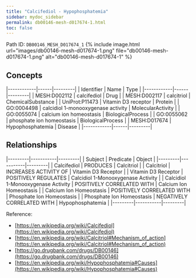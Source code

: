 ```yaml
---
title: "Calcifediol - Hypophosphatemia"
sidebar: mydoc_sidebar
permalink: db00146-mesh-d017674-1.html
toc: false 
---
```



Path ID: `DB00146_MESH_D017674_1`
{% include image.html url="images/db00146-mesh-d017674-1.png" file="db00146-mesh-d017674-1.png" alt="db00146-mesh-d017674-1" %}

## Concepts

|------------|------|---------|
| Identifier | Name | Type    |
|------------|------|---------|
| MESH:D002112 | calcifediol | Drug |
| MESH:D002117 | calcitriol | ChemicalSubstance |
| UniProt:P11473 | Vitamin D3 receptor | Protein |
| GO:0004498 | calcidiol 1-monooxygenase activity | MolecularActivity |
| GO:0055074 | calcium ion homeostasis | BiologicalProcess |
| GO:0055062 | phosphate ion homeostasis | BiologicalProcess |
| MESH:D017674 | Hypophosphatemia | Disease |
|------------|------|---------|

## Relationships

|---------|-----------|---------|
| Subject | Predicate | Object  |
|---------|-----------|---------|
| Calcifediol | PRODUCES | Calcitriol |
| Calcitriol | INCREASES ACTIVITY OF | Vitamin D3 Receptor |
| Vitamin D3 Receptor | POSITIVELY REGULATES | Calcidiol 1-Monooxygenase Activity |
| Calcidiol 1-Monooxygenase Activity | POSITIVELY CORRELATED WITH | Calcium Ion Homeostasis |
| Calcium Ion Homeostasis | POSITIVELY CORRELATED WITH | Phosphate Ion Homeostasis |
| Phosphate Ion Homeostasis | NEGATIVELY CORRELATED WITH | Hypophosphatemia |
|---------|-----------|---------|

Reference: 
  - [https://en.wikipedia.org/wiki/Calcifediol](https://en.wikipedia.org/wiki/Calcifediol)
  - [https://en.wikipedia.org/wiki/Calcitriol#Mechanism_of_action](https://en.wikipedia.org/wiki/Calcitriol#Mechanism_of_action)
  - [https://go.drugbank.com/drugs/DB00146](https://go.drugbank.com/drugs/DB00146)
  - [https://en.wikipedia.org/wiki/Hypophosphatemia#Causes](https://en.wikipedia.org/wiki/Hypophosphatemia#Causes)

